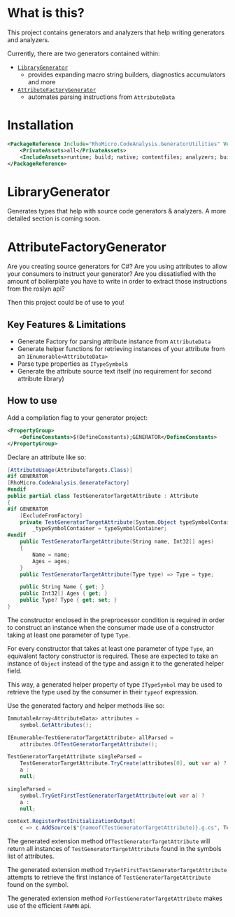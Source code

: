 # What is this?

This project contains generators and analyzers that help writing generators and analyzers.

Currently, there are two generators contained within:
- [`LibraryGenerator`](#RhoMicro.CodeAnalysis.LibraryGenerator)
    - provides expanding macro string builders, diagnostics accumulators and more
- [`AttributeFactoryGenerator`](#RhoMicro.CodeAnalysis.AttributeFactoryGenerator)
    - automates parsing instructions from `AttributeData`

# Installation

```xml
<PackageReference Include="RhoMicro.CodeAnalysis.GeneratorUtilities" Version="*">
    <PrivateAssets>all</PrivateAssets>
    <IncludeAssets>runtime; build; native; contentfiles; analyzers; buildtransitive</IncludeAssets>
</PackageReference>
```

# LibraryGenerator

Generates types that help with source code generators & analyzers.
A more detailed section is coming soon.

# AttributeFactoryGenerator

Are you creating source generators for C#? Are you using attributes to allow your consumers to instruct your generator? Are you dissatisfied with the amount of boilerplate you have to write in order to extract those instructions from the roslyn api? 

Then this project could be of use to you!

## Key Features & Limitations
- Generate Factory for parsing attribute instance from `AttributeData`
- Generate helper functions for retrieving instances of your attribute from an `IEnumerable<AttributeData>`
- Parse type properties as `ITypeSymbol`s
- Generate the attribute source text itself (no requirement for second attribute library)

## How to use

Add a compilation flag to your generator project:
```xml
<PropertyGroup>
    <DefineConstants>$(DefineConstants);GENERATOR</DefineConstants>
</PropertyGroup>
```

Declare an attribute like so:
```cs
[AttributeUsage(AttributeTargets.Class)]
#if GENERATOR
[RhoMicro.CodeAnalysis.GenerateFactory]
#endif
public partial class TestGeneratorTargetAttribute : Attribute
{
#if GENERATOR
    [ExcludeFromFactory]
    private TestGeneratorTargetAttribute(System.Object typeSymbolContainer) =>
        _typeSymbolContainer = typeSymbolContainer;
#endif
    public TestGeneratorTargetAttribute(String name, Int32[] ages)
    {
        Name = name;
        Ages = ages;
    }
    public TestGeneratorTargetAttribute(Type type) => Type = type;

    public String Name { get; }
    public Int32[] Ages { get; }
    public Type? Type { get; set; }
}
```

The constructor enclosed in the preprocessor condition is required in order to construct an instance when the consumer made use of a constructor taking at least one parameter of type `Type`.

For every constructor that takes at least one parameter of type `Type`, an equivalent factory constructor is required. These are expected to take an instance of `Object` instead of the type and assign it to the generated helper field.

This way, a generated helper property of type `ITypeSymbol` may be used to retrieve the type used by the consumer in their `typeof` expression.


Use the generated factory and helper methods like so:
```cs
ImmutableArray<AttributeData> attributes = 
    symbol.GetAttributes();

IEnumerable<TestGeneratorTargetAttribute> allParsed =
    attributes.OfTestGeneratorTargetAttribute();

TestGeneratorTargetAttribute singleParsed =
    TestGeneratorTargetAttribute.TryCreate(attributes[0], out var a) ? 
    a : 
    null;

singleParsed = 
    symbol.TryGetFirstTestGeneratorTargetAttribute(out var a) ? 
    a : 
    null;

context.RegisterPostInitializationOutput(
    c => c.AddSource($"{nameof(TestGeneratorTargetAttribute)}.g.cs", TestGeneratorTargetAttribute.SourceText));
```
The generated extension method `OfTestGeneratorTargetAttribute` will return all instances of `TestGeneratorTargetAttribute` found in the symbols list of attributes.

The generated extension method `TryGetFirstTestGeneratorTargetAttribute` attempts to retrieve the first instance of `TestGeneratorTargetAttribute` found on the symbol.

The generated extension method `ForTestGeneratorTargetAttribute` makes use of the efficient `FAWMN` api.